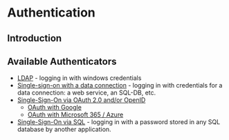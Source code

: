 # Authentication

## Introduction

## Available Authenticators

 - [LDAP](Authentication/LDAP.md) - logging in with windows credentials
 - [Single-sign-on with a data connection](Authentication/SSO_with_any_data_connection.md) - logging in with credentials for a data connection: a web service, an SQL-DB, etc.
 - [Single-Sign-On via OAuth 2.0 and/or OpenID](https://github.com/axenox/OAuth2Connector/blob/master/Docs/index.md)
 	- [OAuth with Google](https://github.com/axenox/GoogleConnector/blob/master/Docs/index.md)
 	- [OAuth with Microsoft 365 / Azure](https://github.com/axenox/Microsoft365Connector/blob/master/Docs/index.md)
 - [Single-Sign-On via SQL](SSO_via_SQL.md) - logging in with a password stored in any SQL database by another application.